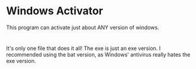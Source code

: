 # Windows Activator
This program can activate just about ANY version of windows.
#
It's only one file that does it all! The exe is just an exe version. I recommended using the bat version, as Windows' antivirus really hates the exe version.
